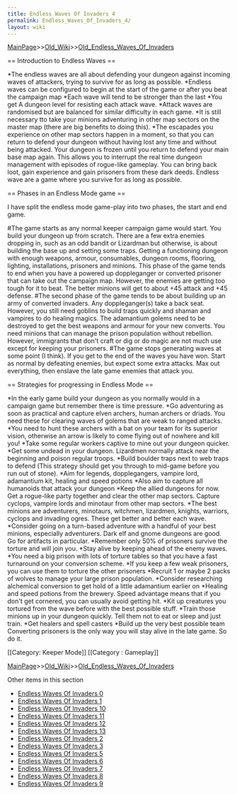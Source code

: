 ```yaml
---
title: Endless Waves Of Invaders 4
permalink: Endless_Waves_Of_Invaders_4/
layout: wiki
---
```


[MainPage](/keeperrl_wiki/ "wikilink")>>[Old_Wiki](/keeperrl_wiki/Old_Wiki "wikilink")>>[Old_Endless_Waves_Of_Invaders](/keeperrl_wiki/Old_Endless_Waves_Of_Invaders "wikilink")

== Introduction to Endless Waves  ==

*The endless waves are all about defending your dungeon against incoming waves of attackers, trying to survive for as long as possible.
*Endless waves can be configured to begin at the start of the game or after you beat the campaign map
*Each wave will tend to be stronger than the last
*You get A dungeon level for resisting each attack wave.
*Attack waves are randomised but are balanced for similar difficulty in each game.
*It is still necessary tto take your minions adventuring in other map sectors on the master map (there are big benefits to doing this).
*The escapades you experience on other map sectors happen in a moment, so that you can return to defend your dungeon without having lost any time and without being attacked. Your dungeon is frozen until you return to defend your main base map again. This allows you to interrupt the real time dungeon management with episodes of rogue-like gameplay. You can bring back loot, gain experience and gain prisoners from these dark deeds.
 Endless wave are a game where you survive for as long as possible.

== Phases in an Endless Mode game ==

I have split the endless mode game-play into two phases, the start and end game.

#The game starts as any normal keeper campaign game would start. You build your dungeon up from scratch. There are a few extra enemies dropping in, such as an odd bandit or Lizardman but otherwise, is about building the base up and setting some traps. Getting a functioning dungeon with enough weapons, armour, consumables, dungeon rooms, flooring, lighting, installations, prisoners and minions. This phase of the game tends to end when you have a powered up doppleganger or converted prisoner that can take out the campaign map. However, the enemies are getting too tough for it to beat. The better minions will get to about +45 attack and +45 defense.
#The second phase of the game tends to be about building up an army of converted invaders. Any doppleganger(s) take a back seat. However, you still need goblins to build traps quickly and shaman and vampires to do healing magics. The adamantium golems need to be destroyed to get the best weapons and armour for your new converts. You need minions that can manage the prison population without rebellion. However, immigrants that don't craft or dig or do magic are not much use except for keeping your prisoners.
#The game stops generating waves at some point (I think). If you get to the end of the waves you have won.
 Start as normal by defeating enemies, but expect some extra attacks. Max out everything, then enslave the late game enemies that attack you.

== Strategies for progressing in Endless Mode ==

*In the early game build your dungeon as you normally would in a campaign game but remember there is time pressure.
*Go adventuring as soon as practical and capture elven archers, human archers or driads. You need these for clearing waves of golems that are weak to ranged attacks.
*You need to hunt these archers with a bat on your team for its superior vision, otherwise an arrow is likely to come flying out of nowhere and kill you!
*Take some regular workers captive to mine out your dungeon quicker.
*Get some undead in your dungeon. Lizardmen normally attack near the beginning and poison regular troops.
*Build boulder traps next to web traps to defend (This strategy should get you through to mid-game before you run out of stone).
*Aim for legends, dopplegangers, vampire lord, adamantium kit, healing and speed potions
*Also aim to capture all humanoids that attack your dungeon
*Keep the allied dungeons for now. Get a rogue-like party together and clear the other map sectors. Capture cyclops, vampire lords and minotaur from other map sectors.
*The best minions are adventurers, minotaurs, witchmen, lizardmen, knights, warriors, cyclops and invading ogres. These get better and better each wave.
*Consider going on a turn-based adventure with a handful of your best minions, especially adventurers. Dark elf and gnome dungeons are good. Go for artifacts in particular.
*Remember only 50% of prisoners survive the torture and will join you.
*Stay alive by keeping ahead of the enemy waves.
*You need a big prison with lots of torture tables so that you have a fast turnaround on your conversion scheme.
*If you keep a few weak prisoners, you can use them to torture the other prisoners
*Recruit 1 or maybe 2 packs of wolves to manage your large prison population.
*Consider researching alchemical conversion to get hold of a little adamantium earlier on
*Healing and speed potions from the brewery. Speed advantage means that if you don't get cornered, you can usually avoid getting hit.
*Kit up creatures you tortured from the wave before with the best possible stuff.
*Train those minions up in your dungeon quickly. Tell them not to eat or sleep and just train.
*Get healers and spell casters
*Build up the very best possible team
 Converting prisoners is the only way you will stay alive in the late game. So do it.

[[Category: Keeper Mode]]
[[Category : Gameplay]]

[MainPage](/keeperrl_wiki/ "wikilink")>>[Old_Wiki](/keeperrl_wiki/Old_Wiki "wikilink")>>[Old_Endless_Waves_Of_Invaders](/keeperrl_wiki/Old_Endless_Waves_Of_Invaders "wikilink")

Other items in this section
-    [Endless Waves Of Invaders 0](/keeperrl_wiki/Endless_Waves_Of_Invaders_0 "wikilink")
-    [Endless Waves Of Invaders 1](/keeperrl_wiki/Endless_Waves_Of_Invaders_1 "wikilink")
-    [Endless Waves Of Invaders 10](/keeperrl_wiki/Endless_Waves_Of_Invaders_10 "wikilink")
-    [Endless Waves Of Invaders 11](/keeperrl_wiki/Endless_Waves_Of_Invaders_11 "wikilink")
-    [Endless Waves Of Invaders 12](/keeperrl_wiki/Endless_Waves_Of_Invaders_12 "wikilink")
-    [Endless Waves Of Invaders 13](/keeperrl_wiki/Endless_Waves_Of_Invaders_13 "wikilink")
-    [Endless Waves Of Invaders 2](/keeperrl_wiki/Endless_Waves_Of_Invaders_2 "wikilink")
-    [Endless Waves Of Invaders 3](/keeperrl_wiki/Endless_Waves_Of_Invaders_3 "wikilink")
-    [Endless Waves Of Invaders 5](/keeperrl_wiki/Endless_Waves_Of_Invaders_5 "wikilink")
-    [Endless Waves Of Invaders 6](/keeperrl_wiki/Endless_Waves_Of_Invaders_6 "wikilink")
-    [Endless Waves Of Invaders 7](/keeperrl_wiki/Endless_Waves_Of_Invaders_7 "wikilink")
-    [Endless Waves Of Invaders 8](/keeperrl_wiki/Endless_Waves_Of_Invaders_8 "wikilink")
-    [Endless Waves Of Invaders 9](/keeperrl_wiki/Endless_Waves_Of_Invaders_9 "wikilink")
